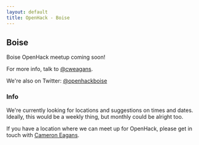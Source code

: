 ```yaml
---
layout: default
title: OpenHack - Boise
---
```


## Boise

Boise OpenHack meetup coming soon!

For more info, talk to [@cweagans](http://twitter.com/cweagans).

We're also on Twitter: [@openhackboise](http://twitter.com/openhackboise)

### Info

We're currently looking for locations and suggestions on times and dates. Ideally,
this would be a weekly thing, but monthly could be alright too.

If you have a location where we can meet up for OpenHack, please get in touch with
[Cameron Eagans](http://cweagans.net/contact).
